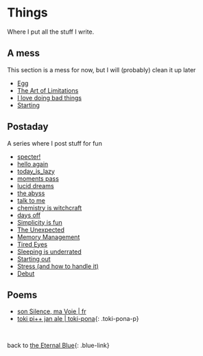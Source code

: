 # Things

Where I put all the stuff I write.

## A mess

This section is a mess for now, but I will (probably) clean it up later

- [Egg](things/egg)
- [The Art of Limitations](things/the_art_of_limitations)
- [I love doing bad things](things/bad_things)
- [Starting](things/starting)

## Postaday

A series where I post stuff for fun

- [specter!](postaday/17_specter)
- [hello again](postaday/16_hello_again)
- [today_is_lazy](postaday/15_today_is_lazy)
- [moments pass](postaday/14_moments_pass)
- [lucid dreams](postaday/13_lucid_dreams)
- [the abyss](postaday/12_the_abyss)
- [talk to me](postaday/11_talk_to_me)
- [chemistry is witchcraft](postaday/10_chemistry_is_witchcraft)
- [days off](postaday/09_days_off)
- [Simplicity is fun](postaday/08_simplicity_is_fun)
- [The Unexpected](postaday/07_the_unexpected)
- [Memory Management](postaday/06_memory_management)
- [Tired Eyes](postaday/05_tired_eyes)
- [Sleeping is underrated](postaday/04_sleeping_is_underrated)
- [Starting out](postaday/03_starting)
- [Stress (and how to handle it)](postaday/02_how_to_handle_stress)
- [Debut](postaday/01_debut)

## Poems

- [son Silence, ma Voie | fr](things/son_silence_ma_voie)
- [toki pi++ jan ale | toki-pona](things/toki_pi_jan_ale){: .toki-pona-p}

<br>

back to [the Eternal Blue](./){: .blue-link}